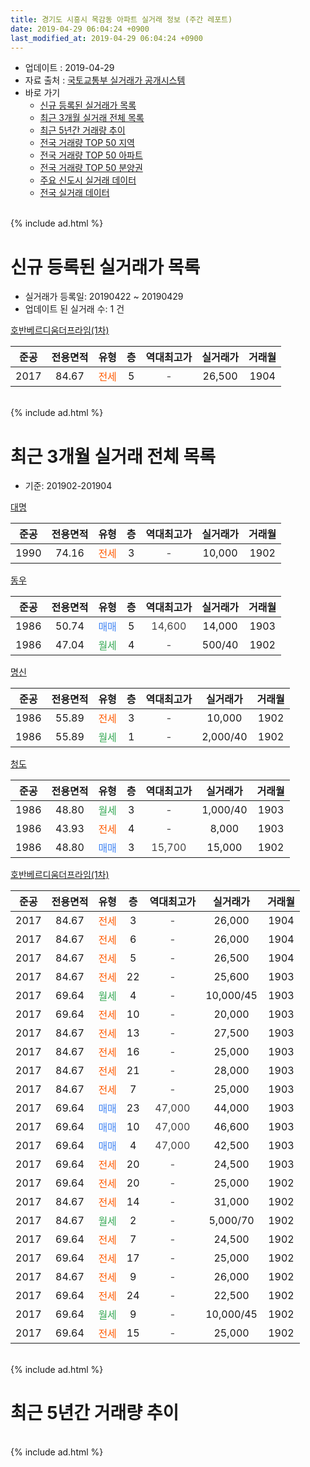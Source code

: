 ```yaml
---
title: 경기도 시흥시 목감동 아파트 실거래 정보 (주간 레포트)
date: 2019-04-29 06:04:24 +0900
last_modified_at: 2019-04-29 06:04:24 +0900
---
```


* 업데이트 : 2019-04-29
* 자료 출처 : [국토교통부 실거래가 공개시스템](http://rt.molit.go.kr)
* 바로 가기
    * [신규 등록된 실거래가 목록](#신규-등록된-실거래가-목록)
    * [최근 3개월 실거래 전체 목록](#최근-3개월-실거래-전체-목록)
    * [최근 5년간 거래량 추이](#최근-5년간-거래량-추이)
    * [전국 거래량 TOP 50 지역](https://inasie.github.io/apt-trade-info/최근-3개월-전국에서-가장-거래가-많이-발생한-지역)
    * [전국 거래량 TOP 50 아파트](https://inasie.github.io/apt-trade-info/최근-3개월-전국에서-가장-거래가-많이-발생한-아파트)
    * [전국 거래량 TOP 50 분양권](https://inasie.github.io/apt-trade-info/최근-3개월-전국에서-가장-거래가-많이-발생한-분양권)
    * [주요 신도시 실거래 데이터](https://inasie.github.io/apt-trade-info/주요-신도시)
    * [전국 실거래 데이터](https://inasie.github.io/apt-trade-info/전국)
<br>
{% include ad.html %}
<br>

# 신규 등록된 실거래가 목록
* 실거래가 등록일: 20190422 ~ 20190429
* 업데이트 된 실거래 수: 1 건


[호반베르디움더프라임(1차)](https://search.naver.com/search.naver?query=%EA%B2%BD%EA%B8%B0%EB%8F%84+%EC%8B%9C%ED%9D%A5%EC%8B%9C+%EB%AA%A9%EA%B0%90%EB%8F%99+%ED%98%B8%EB%B0%98%EB%B2%A0%EB%A5%B4%EB%94%94%EC%9B%80%EB%8D%94%ED%94%84%EB%9D%BC%EC%9E%84%281%EC%B0%A8%29)

|준공|전용면적|유형|층|역대최고가|실거래가|거래월|
|:---:|:---:|:---:|:---:|:---:|:---:|:---:|
|2017|84.67|<span style="color:#ff5a00">전세</span>|5|<span style="color:#444444">-</span>|26,500|1904|


<br>
{% include ad.html %}
<br>

# 최근 3개월 실거래 전체 목록
* 기준: 201902-201904


[대명](https://search.naver.com/search.naver?query=%EA%B2%BD%EA%B8%B0%EB%8F%84+%EC%8B%9C%ED%9D%A5%EC%8B%9C+%EB%AA%A9%EA%B0%90%EB%8F%99+%EB%8C%80%EB%AA%85)

|준공|전용면적|유형|층|역대최고가|실거래가|거래월|
|:---:|:---:|:---:|:---:|:---:|:---:|:---:|
|1990|74.16|<span style="color:#ff5a00">전세</span>|3|<span style="color:#444444">-</span>|10,000|1902|

[동우](https://search.naver.com/search.naver?query=%EA%B2%BD%EA%B8%B0%EB%8F%84+%EC%8B%9C%ED%9D%A5%EC%8B%9C+%EB%AA%A9%EA%B0%90%EB%8F%99+%EB%8F%99%EC%9A%B0)

|준공|전용면적|유형|층|역대최고가|실거래가|거래월|
|:---:|:---:|:---:|:---:|:---:|:---:|:---:|
|1986|50.74|<span style="color:#4285f3">매매</span>|5|<span style="color:#444444">14,600</span>|14,000|1903|
|1986|47.04|<span style="color:#34a853">월세</span>|4|<span style="color:#444444">-</span>|500/40|1902|

[명신](https://search.naver.com/search.naver?query=%EA%B2%BD%EA%B8%B0%EB%8F%84+%EC%8B%9C%ED%9D%A5%EC%8B%9C+%EB%AA%A9%EA%B0%90%EB%8F%99+%EB%AA%85%EC%8B%A0)

|준공|전용면적|유형|층|역대최고가|실거래가|거래월|
|:---:|:---:|:---:|:---:|:---:|:---:|:---:|
|1986|55.89|<span style="color:#ff5a00">전세</span>|3|<span style="color:#444444">-</span>|10,000|1902|
|1986|55.89|<span style="color:#34a853">월세</span>|1|<span style="color:#444444">-</span>|2,000/40|1902|

[청도](https://search.naver.com/search.naver?query=%EA%B2%BD%EA%B8%B0%EB%8F%84+%EC%8B%9C%ED%9D%A5%EC%8B%9C+%EB%AA%A9%EA%B0%90%EB%8F%99+%EC%B2%AD%EB%8F%84)

|준공|전용면적|유형|층|역대최고가|실거래가|거래월|
|:---:|:---:|:---:|:---:|:---:|:---:|:---:|
|1986|48.80|<span style="color:#34a853">월세</span>|3|<span style="color:#444444">-</span>|1,000/40|1903|
|1986|43.93|<span style="color:#ff5a00">전세</span>|4|<span style="color:#444444">-</span>|8,000|1903|
|1986|48.80|<span style="color:#4285f3">매매</span>|3|<span style="color:#444444">15,700</span>|15,000|1902|

[호반베르디움더프라임(1차)](https://search.naver.com/search.naver?query=%EA%B2%BD%EA%B8%B0%EB%8F%84+%EC%8B%9C%ED%9D%A5%EC%8B%9C+%EB%AA%A9%EA%B0%90%EB%8F%99+%ED%98%B8%EB%B0%98%EB%B2%A0%EB%A5%B4%EB%94%94%EC%9B%80%EB%8D%94%ED%94%84%EB%9D%BC%EC%9E%84%281%EC%B0%A8%29)

|준공|전용면적|유형|층|역대최고가|실거래가|거래월|
|:---:|:---:|:---:|:---:|:---:|:---:|:---:|
|2017|84.67|<span style="color:#ff5a00">전세</span>|3|<span style="color:#444444">-</span>|26,000|1904|
|2017|84.67|<span style="color:#ff5a00">전세</span>|6|<span style="color:#444444">-</span>|26,000|1904|
|2017|84.67|<span style="color:#ff5a00">전세</span>|5|<span style="color:#444444">-</span>|26,500|1904|
|2017|84.67|<span style="color:#ff5a00">전세</span>|22|<span style="color:#444444">-</span>|25,600|1903|
|2017|69.64|<span style="color:#34a853">월세</span>|4|<span style="color:#444444">-</span>|10,000/45|1903|
|2017|69.64|<span style="color:#ff5a00">전세</span>|10|<span style="color:#444444">-</span>|20,000|1903|
|2017|84.67|<span style="color:#ff5a00">전세</span>|13|<span style="color:#444444">-</span>|27,500|1903|
|2017|84.67|<span style="color:#ff5a00">전세</span>|16|<span style="color:#444444">-</span>|25,000|1903|
|2017|84.67|<span style="color:#ff5a00">전세</span>|21|<span style="color:#444444">-</span>|28,000|1903|
|2017|84.67|<span style="color:#ff5a00">전세</span>|7|<span style="color:#444444">-</span>|25,000|1903|
|2017|69.64|<span style="color:#4285f3">매매</span>|23|<span style="color:#444444">47,000</span>|44,000|1903|
|2017|69.64|<span style="color:#4285f3">매매</span>|10|<span style="color:#444444">47,000</span>|46,600|1903|
|2017|69.64|<span style="color:#4285f3">매매</span>|4|<span style="color:#444444">47,000</span>|42,500|1903|
|2017|69.64|<span style="color:#ff5a00">전세</span>|20|<span style="color:#444444">-</span>|24,500|1903|
|2017|69.64|<span style="color:#ff5a00">전세</span>|20|<span style="color:#444444">-</span>|25,000|1902|
|2017|84.67|<span style="color:#ff5a00">전세</span>|14|<span style="color:#444444">-</span>|31,000|1902|
|2017|84.67|<span style="color:#34a853">월세</span>|2|<span style="color:#444444">-</span>|5,000/70|1902|
|2017|69.64|<span style="color:#ff5a00">전세</span>|7|<span style="color:#444444">-</span>|24,500|1902|
|2017|69.64|<span style="color:#ff5a00">전세</span>|17|<span style="color:#444444">-</span>|25,000|1902|
|2017|84.67|<span style="color:#ff5a00">전세</span>|9|<span style="color:#444444">-</span>|26,000|1902|
|2017|69.64|<span style="color:#ff5a00">전세</span>|24|<span style="color:#444444">-</span>|22,500|1902|
|2017|69.64|<span style="color:#34a853">월세</span>|9|<span style="color:#444444">-</span>|10,000/45|1902|
|2017|69.64|<span style="color:#ff5a00">전세</span>|15|<span style="color:#444444">-</span>|25,000|1902|


<br>
{% include ad.html %}
<br>

# 최근 5년간 거래량 추이


<div style="width:100%;">
    <canvas id="deal_progress" height="200"></canvas>
</div>

<script>
new Chart(document.getElementById("deal_progress"), {
    type: 'line',
    data: {
        labels: ['201404','201405','201406','201407','201408','201409','201410','201411','201412','201501','201502','201503','201504','201505','201506','201507','201508','201509','201510','201511','201512','201601','201602','201603','201604','201605','201606','201607','201608','201609','201610','201611','201612','201701','201702','201703','201704','201705','201706','201707','201708','201709','201710','201711','201712','201801','201802','201803','201804','201805','201806','201807','201808','201809','201810','201811','201812','201901','201902','201903','201904'],
        datasets: [{
            label: '매매',
            pointRadius: 1,
            data: [2, 2, 0, 1, 0, 0, 3, 2, 1, 4, 2, 5, 5, 6, 1, 1, 1, 0, 1, 2, 3, 0, 0, 1, 2, 5, 5, 4, 2, 3, 6, 1, 0, 4, 6, 4, 6, 2, 1, 5, 3, 7, 1, 0, 3, 6, 1, 2, 1, 1, 3, 3, 5, 4, 8, 2, 3, 2, 1, 4, 0],
            borderColor: "rgba(255, 201, 14, 1)",
            backgroundColor: "rgba(255, 201, 14, 0.5)",
            fill: false,
            lineTension: 0
        },{
            label: '전월세',
            pointRadius: 1,
            data: [1, 7, 4, 1, 2, 2, 1, 1, 1, 3, 4, 2, 3, 4, 0, 3, 1, 0, 3, 3, 0, 2, 0, 3, 6, 0, 1, 4, 3, 2, 4, 2, 3, 4, 11, 11, 10, 8, 9, 5, 2, 5, 2, 5, 6, 3, 4, 5, 5, 3, 3, 7, 2, 5, 3, 1, 2, 8, 13, 10, 3],
            borderColor: "rgba(0, 141, 185, 1)",
            backgroundColor: "rgba(0, 141, 185, 0.5)",
            fill: false,
            lineTension: 0
        }
        ]
    },
    options: {
        responsive: true,
        title: {
            display: false
        },
        tooltips: {
            mode: 'index',
            intersect: false
        },
        hover: {
            mode: 'nearest',
            intersect: true
        },
        scales: {
            xAxes: [{
                display: true,
                scaleLabel: {
                    display: true,
                    labelString: '년/월'
                }
            }],
            yAxes: [{
                display: true,
                ticks: {
                    suggestedMin: 0,
                },
                scaleLabel: {
                    display: true,
                    labelString: '실거래 수'
                }
            }]
        }
    }
});

</script>


<br>
{% include ad.html %}
<br>

